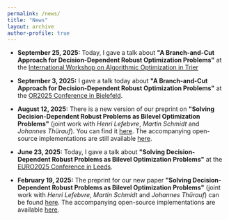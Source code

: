 ```yaml
---
permalink: /news/
title: "News"
layout: archive
author-profile: true
---
```


* **September 25, 2025:** Today, I gave a talk about **"A Branch-and-Cut Approach for Decision-Dependent Robust Optimization Problems"** at the [International Workshop on Algorithmic Optimization in Trier](https://alop.uni-trier.de/event/international-workshop-on-algorithmic-optimization/)

* **September 3, 2025:** I gave a talk today about **"A Branch-and-Cut Approach for Decision-Dependent Robust Optimization Problems"** at the [OR2025 Conference in Bielefeld](https://or2025.de/).

* **August 12, 2025:** There is a new version of our preprint on **"Solving Decision-Dependent Robust Problems as Bilevel Optimization Problems"** (joint work with *Henri Lefebvre*, *Martin Schmidt* and *Johannes Thürauf*). You can find it [here](https://optimization-online.org/2025/02/solving-decision-dependent-robust-problems-as-bilevel-optimization-problems/). The accompanying open-source implementations are still available [here](https://github.com/simstevens/ddro-via-bilevel).
  
* **June 23, 2025:** Today, I gave a talk about **"Solving Decision-Dependent Robust Problems as Bilevel Optimization Problems"** at the [EURO2025 Conference in Leeds](https://euro2025leeds.uk/).

* **February 19, 2025:** The preprint for our new paper **"Solving Decision-Dependent Robust Problems as Bilevel Optimization Problems"** (joint work with *Henri Lefebvre*, *Martin Schmidt* and *Johannes Thürauf*) can be found [here](https://optimization-online.org/2025/02/solving-decision-dependent-robust-problems-as-bilevel-optimization-problems/). The accompanying open-source implementations are available [here](https://github.com/simstevens/ddro-via-bilevel). 
